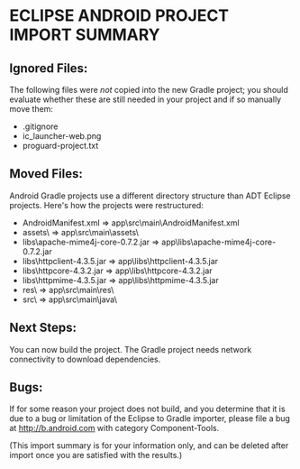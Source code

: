ECLIPSE ANDROID PROJECT IMPORT SUMMARY
======================================

Ignored Files:
--------------
The following files were *not* copied into the new Gradle project; you
should evaluate whether these are still needed in your project and if
so manually move them:

* .gitignore
* ic_launcher-web.png
* proguard-project.txt

Moved Files:
------------
Android Gradle projects use a different directory structure than ADT
Eclipse projects. Here's how the projects were restructured:

* AndroidManifest.xml => app\src\main\AndroidManifest.xml
* assets\ => app\src\main\assets\
* libs\apache-mime4j-core-0.7.2.jar => app\libs\apache-mime4j-core-0.7.2.jar
* libs\httpclient-4.3.5.jar => app\libs\httpclient-4.3.5.jar
* libs\httpcore-4.3.2.jar => app\libs\httpcore-4.3.2.jar
* libs\httpmime-4.3.5.jar => app\libs\httpmime-4.3.5.jar
* res\ => app\src\main\res\
* src\ => app\src\main\java\

Next Steps:
-----------
You can now build the project. The Gradle project needs network
connectivity to download dependencies.

Bugs:
-----
If for some reason your project does not build, and you determine that
it is due to a bug or limitation of the Eclipse to Gradle importer,
please file a bug at http://b.android.com with category
Component-Tools.

(This import summary is for your information only, and can be deleted
after import once you are satisfied with the results.)
